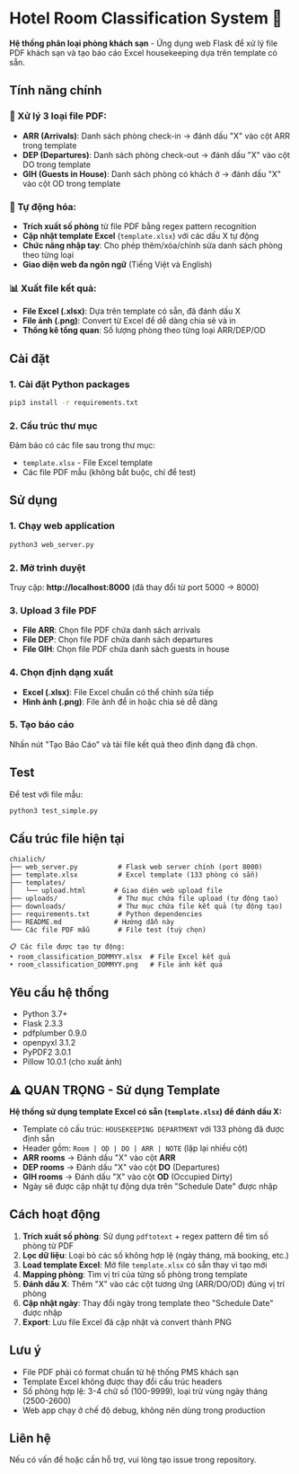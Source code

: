 # Hotel Room Classification System 🏨

**Hệ thống phân loại phòng khách sạn** - Ứng dụng web Flask để xử lý file PDF khách sạn và tạo báo cáo Excel housekeeping dựa trên template có sẵn.

## Tính năng chính

### 📄 Xử lý 3 loại file PDF:
- **ARR (Arrivals)**: Danh sách phòng check-in → đánh dấu "X" vào cột ARR trong template
- **DEP (Departures)**: Danh sách phòng check-out → đánh dấu "X" vào cột DO trong template  
- **GIH (Guests in House)**: Danh sách phòng có khách ở → đánh dấu "X" vào cột OD trong template

### 🤖 Tự động hóa:
- **Trích xuất số phòng** từ file PDF bằng regex pattern recognition
- **Cập nhật template Excel** (`template.xlsx`) với các dấu X tự động
- **Chức năng nhập tay**: Cho phép thêm/xóa/chỉnh sửa danh sách phòng theo từng loại
- **Giao diện web đa ngôn ngữ** (Tiếng Việt và English)

### 📊 Xuất file kết quả:
- **File Excel (.xlsx)**: Dựa trên template có sẵn, đã đánh dấu X
- **File ảnh (.png)**: Convert từ Excel để dễ dàng chia sẻ và in
- **Thống kê tổng quan**: Số lượng phòng theo từng loại ARR/DEP/OD

## Cài đặt

### 1. Cài đặt Python packages

```bash
pip3 install -r requirements.txt
```

### 2. Cấu trúc thư mục

Đảm bảo có các file sau trong thư mục:
- `template.xlsx` - File Excel template
- Các file PDF mẫu (không bắt buộc, chỉ để test)

## Sử dụng

### 1. Chạy web application

```bash
python3 web_server.py
```

### 2. Mở trình duyệt

Truy cập: **http://localhost:8000** (đã thay đổi từ port 5000 → 8000)

### 3. Upload 3 file PDF

- **File ARR**: Chọn file PDF chứa danh sách arrivals
- **File DEP**: Chọn file PDF chứa danh sách departures  
- **File GIH**: Chọn file PDF chứa danh sách guests in house

### 4. Chọn định dạng xuất

- **Excel (.xlsx)**: File Excel chuẩn có thể chỉnh sửa tiếp
- **Hình ảnh (.png)**: File ảnh để in hoặc chia sẻ dễ dàng

### 5. Tạo báo cáo

Nhấn nút "Tạo Báo Cáo" và tải file kết quả theo định dạng đã chọn.

## Test

Để test với file mẫu:

```bash
python3 test_simple.py
```

## Cấu trúc file hiện tại

```
chialich/
├── web_server.py          # Flask web server chính (port 8000)
├── template.xlsx          # Excel template (133 phòng có sẵn)
├── templates/
│   └── upload.html       # Giao diện web upload file
├── uploads/               # Thư mục chứa file upload (tự động tạo)
├── downloads/             # Thư mục chứa file kết quả (tự động tạo)
├── requirements.txt       # Python dependencies
├── README.md             # Hướng dẫn này
└── Các file PDF mẫu       # File test (tuỳ chọn)

📋 Các file được tạo tự động:
• room_classification_DDMMYY.xlsx  # File Excel kết quả
• room_classification_DDMMYY.png   # File ảnh kết quả
```

## Yêu cầu hệ thống

- Python 3.7+
- Flask 2.3.3
- pdfplumber 0.9.0
- openpyxl 3.1.2
- PyPDF2 3.0.1
- Pillow 10.0.1 (cho xuất ảnh)

## ⚠️ QUAN TRỌNG - Sử dụng Template

**Hệ thống sử dụng template Excel có sẵn (`template.xlsx`) để đánh dấu X:**

- Template có cấu trúc: `HOUSEKEEPING DEPARTMENT` với 133 phòng đã được định sẵn
- Header gồm: `Room | OD | DO | ARR | NOTE` (lặp lại nhiều cột)
- **ARR rooms** → Đánh dấu "X" vào cột **ARR**
- **DEP rooms** → Đánh dấu "X" vào cột **DO** (Departures)
- **GIH rooms** → Đánh dấu "X" vào cột **OD** (Occupied Dirty)
- Ngày sẽ được cập nhật tự động dựa trên "Schedule Date" được nhập

## Cách hoạt động

1. **Trích xuất số phòng**: Sử dụng `pdftotext` + regex pattern để tìm số phòng từ PDF
2. **Lọc dữ liệu**: Loại bỏ các số không hợp lệ (ngày tháng, mã booking, etc.)
3. **Load template Excel**: Mở file `template.xlsx` có sẵn thay vì tạo mới
4. **Mapping phòng**: Tìm vị trí của từng số phòng trong template
5. **Đánh dấu X**: Thêm "X" vào các cột tương ứng (ARR/DO/OD) đúng vị trí phòng
6. **Cập nhật ngày**: Thay đổi ngày trong template theo "Schedule Date" được nhập
7. **Export**: Lưu file Excel đã cập nhật và convert thành PNG

## Lưu ý

- File PDF phải có format chuẩn từ hệ thống PMS khách sạn
- Template Excel không được thay đổi cấu trúc headers
- Số phòng hợp lệ: 3-4 chữ số (100-9999), loại trừ vùng ngày tháng (2500-2600)
- Web app chạy ở chế độ debug, không nên dùng trong production

## Liên hệ

Nếu có vấn đề hoặc cần hỗ trợ, vui lòng tạo issue trong repository.

